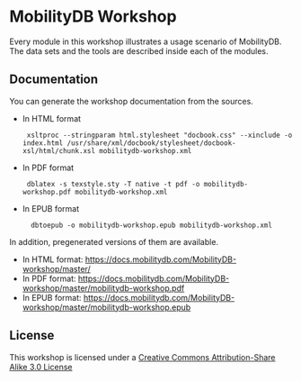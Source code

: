 MobilityDB Workshop
===================

Every module in this workshop illustrates a usage scenario of MobilityDB. The data sets and the tools are described inside each
of the modules.

Documentation
-------------

You can generate the workshop documentation from the sources.
*  In HTML format

        xsltproc --stringparam html.stylesheet "docbook.css" --xinclude -o index.html /usr/share/xml/docbook/stylesheet/docbook-xsl/html/chunk.xsl mobilitydb-workshop.xml
*  In PDF format

        dblatex -s texstyle.sty -T native -t pdf -o mobilitydb-workshop.pdf mobilitydb-workshop.xml
* In EPUB format

        dbtoepub -o mobilitydb-workshop.epub mobilitydb-workshop.xml

In addition, pregenerated versions of them are available.

*  In HTML format: https://docs.mobilitydb.com/MobilityDB-workshop/master/
*  In PDF format: https://docs.mobilitydb.com/MobilityDB-workshop/master/mobilitydb-workshop.pdf
* In EPUB format: https://docs.mobilitydb.com/MobilityDB-workshop/master/mobilitydb-workshop.epub

License
-------

This workshop is licensed under a [Creative Commons Attribution-Share Alike 3.0 License](https://creativecommons.org/licenses/by-sa/3.0/)